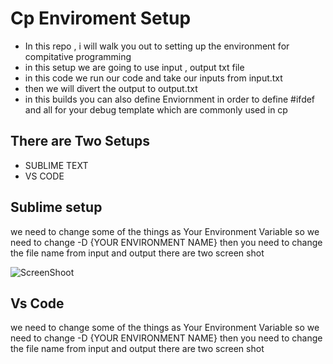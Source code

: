 ﻿# Cp Enviroment Setup
 
- In this repo , i will walk you out to setting up the environment for compitative programming
- in this setup we are going to use input , output  txt file
- in this code we run our code and take our inputs from input.txt
- then we will divert the output to output.txt
- in this builds you can also define Enviornment in order to define #ifdef and all for your debug template which are commonly  used in cp


## There are Two Setups 
- SUBLIME TEXT 
- VS CODE 


## Sublime setup 
we need to change some of the things as Your Environment Variable so we need to change -D {YOUR ENVIRONMENT NAME} then you need to change the file name from input and output 
there are two screen shot 

![ScreenShoot](https://github.com/user-attachments/assets/511aca49-fefe-4b82-918e-590cc0e56137)


## Vs Code 
we need to change some of the things as Your Environment Variable so we need to change -D {YOUR ENVIRONMENT NAME} then you need to change the file name from input and output 
there are two screen shot 

